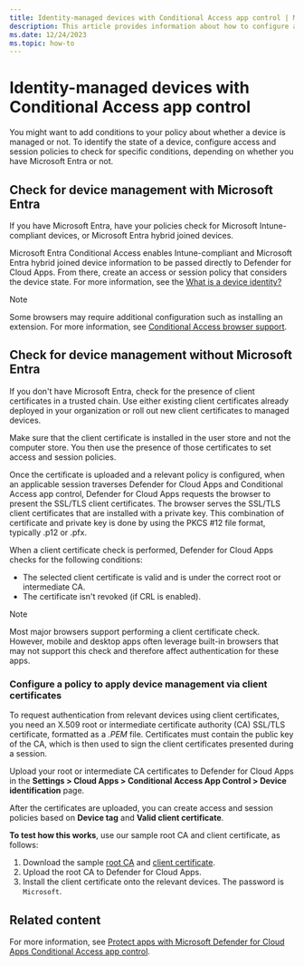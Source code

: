 ```yaml
---
title: Identity-managed devices with Conditional Access app control | Microsoft Defender for Cloud Apps
description: This article provides information about how to configure access and session policies for Conditional Access app control to check for identity-managed devices.
ms.date: 12/24/2023
ms.topic: how-to
---
```


# Identity-managed devices with Conditional Access app control

You might want to add conditions to your policy about whether a device is managed or not. To identify the state of a device, configure access and session policies to check for specific conditions, depending on whether you have Microsoft Entra or not.

## Check for device management with Microsoft Entra

If you have Microsoft Entra, have your policies check for Microsoft Intune-compliant devices, or Microsoft Entra hybrid joined devices.

Microsoft Entra Conditional Access enables Intune-compliant and Microsoft Entra hybrid joined device information to be passed directly to Defender for Cloud Apps. From there, create an access or session policy that considers the device state. For more information, see the [What is a device identity?](/entra/identity/devices/overview)

> [!NOTE]
> Some browsers may require additional configuration such as installing an extension. For more information, see [Conditional Access browser support](/azure/active-directory/conditional-access/concept-conditional-access-conditions).

## Check for device management without Microsoft Entra

If you don't have Microsoft Entra, check for the presence of client certificates in a trusted chain. Use either existing client certificates already deployed in your organization or roll out new client certificates to managed devices.

Make sure that the client certificate is installed in the user store and not the computer store. You then use the presence of those certificates to set access and session policies.

Once the certificate is uploaded and a relevant policy is configured, when an applicable session traverses Defender for Cloud Apps and Conditional Access app control,  Defender for Cloud Apps requests the browser to present the SSL/TLS client certificates. The browser serves the SSL/TLS client certificates that are installed with a private key. This combination of certificate and private key is done by using the PKCS #12 file format, typically .p12 or .pfx.

When a client certificate check is performed, Defender for Cloud Apps checks for the following conditions:

- The selected client certificate is valid and is under the correct root or intermediate CA.
- The certificate isn't revoked (if CRL is enabled).

> [!NOTE]
> Most major browsers support performing a client certificate check. However, mobile and desktop apps often leverage built-in browsers that may not support this check and therefore affect authentication for these apps.

###  Configure a policy to apply device management via client certificates

To request authentication from relevant devices using client certificates, you need an X.509 root or intermediate certificate authority (CA) SSL/TLS certificate, formatted as a *.PEM* file.  Certificates must contain the public key of the CA, which is then used to sign the client certificates presented during a session.

Upload your root or intermediate CA certificates to Defender for Cloud Apps in the **Settings > Cloud Apps > Conditional Access App Control > Device identification** page.

After the certificates are uploaded, you can create access and session policies based on **Device tag** and **Valid client certificate**.

**To test how this works**, use our sample root CA and client certificate, as follows:

1. Download the sample [root CA](https://github.com/microsoft/Microsoft-Cloud-App-Security/blob/master/Doc%20Assets/Proxy/Samples/SampleRootCA.crt.pem) and [client certificate](https://github.com/microsoft/Microsoft-Cloud-App-Security/blob/master/Doc%20Assets/Proxy/Samples/SampleClientCert.pfx).
1. Upload the root CA to Defender for Cloud Apps.
1. Install the client certificate onto the relevant devices. The password is `Microsoft`.

## Related content

For more information, see [Protect apps with Microsoft Defender for Cloud Apps Conditional Access app control](proxy-intro-aad.md).